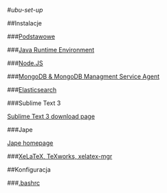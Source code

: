 #*ubu-set-up*

##Instalacje

###[Podstawowe](./Basics.md)

###[Java Runtime Environment](./Java.md)

###[Node.JS](./Node.md)

###[MongoDB & MongoDB Managment Service Agent](./Mongo.md)

###[Elasticsearch](./Elasticsearch.md)

###Sublime Text 3

[Sublime Text 3 download page](http://www.sublimetext.com/3)

###Jape

[Jape homepage](http://www.cs.ox.ac.uk/people/bernard.sufrin/jape.html)

###[XeLaTeX, TeXworks, xelatex-mgr](./scrpits/xelatex-mgr/)

##Konfiguracja

###[.bashrc](./Bashrc.md)